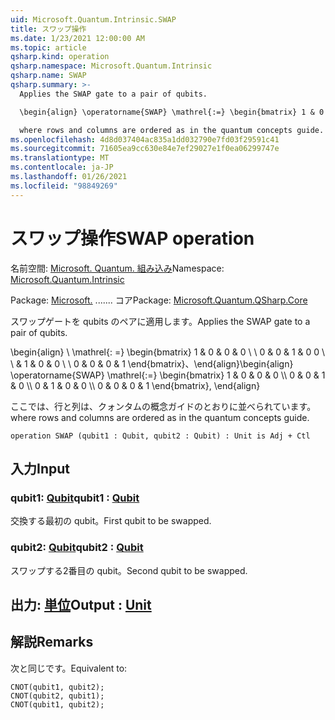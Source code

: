 ```yaml
---
uid: Microsoft.Quantum.Intrinsic.SWAP
title: スワップ操作
ms.date: 1/23/2021 12:00:00 AM
ms.topic: article
qsharp.kind: operation
qsharp.namespace: Microsoft.Quantum.Intrinsic
qsharp.name: SWAP
qsharp.summary: >-
  Applies the SWAP gate to a pair of qubits.

  \begin{align} \operatorname{SWAP} \mathrel{:=} \begin{bmatrix} 1 & 0 & 0 & 0 \\\\ 0 & 0 & 1 & 0 \\\\ 0 & 1 & 0 & 0 \\\\ 0 & 0 & 0 & 1 \end{bmatrix}, \end{align}

  where rows and columns are ordered as in the quantum concepts guide.
ms.openlocfilehash: 4d8d037404ac835a1dd032790e7fd03f29591c41
ms.sourcegitcommit: 71605ea9cc630e84e7ef29027e1f0ea06299747e
ms.translationtype: MT
ms.contentlocale: ja-JP
ms.lasthandoff: 01/26/2021
ms.locfileid: "98849269"
---
```

# <a name="swap-operation"></a><span data-ttu-id="fbb06-102">スワップ操作</span><span class="sxs-lookup"><span data-stu-id="fbb06-102">SWAP operation</span></span>

<span data-ttu-id="fbb06-103">名前空間: [Microsoft. Quantum. 組み込み](xref:Microsoft.Quantum.Intrinsic)</span><span class="sxs-lookup"><span data-stu-id="fbb06-103">Namespace: [Microsoft.Quantum.Intrinsic](xref:Microsoft.Quantum.Intrinsic)</span></span>

<span data-ttu-id="fbb06-104">Package: [Microsoft.](https://nuget.org/packages/Microsoft.Quantum.QSharp.Core) ....... コア</span><span class="sxs-lookup"><span data-stu-id="fbb06-104">Package: [Microsoft.Quantum.QSharp.Core](https://nuget.org/packages/Microsoft.Quantum.QSharp.Core)</span></span>


<span data-ttu-id="fbb06-105">スワップゲートを qubits のペアに適用します。</span><span class="sxs-lookup"><span data-stu-id="fbb06-105">Applies the SWAP gate to a pair of qubits.</span></span>

<span data-ttu-id="fbb06-106">\begin{align} \ \mathrel{: =} \begin{bmatrix} 1 & 0 & 0 & 0 \\ \\ 0 & 0 & 1 & 0 0 \\ \\ & 1 & 0 & 0 \\ \\ 0 & 0 & 0 & 1 \end{bmatrix}、\end{align}</span><span class="sxs-lookup"><span data-stu-id="fbb06-106">\begin{align} \operatorname{SWAP} \mathrel{:=} \begin{bmatrix} 1 & 0 & 0 & 0 \\\\ 0 & 0 & 1 & 0 \\\\ 0 & 1 & 0 & 0 \\\\ 0 & 0 & 0 & 1 \end{bmatrix}, \end{align}</span></span>

<span data-ttu-id="fbb06-107">ここでは、行と列は、クォンタムの概念ガイドのとおりに並べられています。</span><span class="sxs-lookup"><span data-stu-id="fbb06-107">where rows and columns are ordered as in the quantum concepts guide.</span></span>

```qsharp
operation SWAP (qubit1 : Qubit, qubit2 : Qubit) : Unit is Adj + Ctl
```


## <a name="input"></a><span data-ttu-id="fbb06-108">入力</span><span class="sxs-lookup"><span data-stu-id="fbb06-108">Input</span></span>

### <a name="qubit1--qubit"></a><span data-ttu-id="fbb06-109">qubit1: [Qubit](xref:microsoft.quantum.lang-ref.qubit)</span><span class="sxs-lookup"><span data-stu-id="fbb06-109">qubit1 : [Qubit](xref:microsoft.quantum.lang-ref.qubit)</span></span>

<span data-ttu-id="fbb06-110">交換する最初の qubit。</span><span class="sxs-lookup"><span data-stu-id="fbb06-110">First qubit to be swapped.</span></span>


### <a name="qubit2--qubit"></a><span data-ttu-id="fbb06-111">qubit2: [Qubit](xref:microsoft.quantum.lang-ref.qubit)</span><span class="sxs-lookup"><span data-stu-id="fbb06-111">qubit2 : [Qubit](xref:microsoft.quantum.lang-ref.qubit)</span></span>

<span data-ttu-id="fbb06-112">スワップする2番目の qubit。</span><span class="sxs-lookup"><span data-stu-id="fbb06-112">Second qubit to be swapped.</span></span>



## <a name="output--unit"></a><span data-ttu-id="fbb06-113">出力: [単位](xref:microsoft.quantum.lang-ref.unit)</span><span class="sxs-lookup"><span data-stu-id="fbb06-113">Output : [Unit](xref:microsoft.quantum.lang-ref.unit)</span></span>



## <a name="remarks"></a><span data-ttu-id="fbb06-114">解説</span><span class="sxs-lookup"><span data-stu-id="fbb06-114">Remarks</span></span>

<span data-ttu-id="fbb06-115">次と同じです。</span><span class="sxs-lookup"><span data-stu-id="fbb06-115">Equivalent to:</span></span>

```qsharp
CNOT(qubit1, qubit2);
CNOT(qubit2, qubit1);
CNOT(qubit1, qubit2);
```